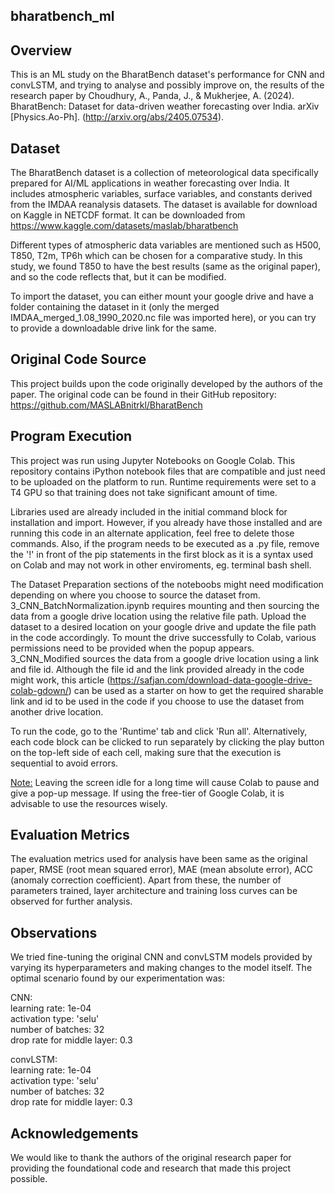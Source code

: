 ## bharatbench_ml

## Overview
 
This is an ML study on the BharatBench dataset's performance for CNN and convLSTM, and trying to analyse and possibly improve on, the results of the research paper by Choudhury, A., Panda, J., &amp; Mukherjee, A. (2024). BharatBench: Dataset for data-driven weather forecasting over India. arXiv [Physics.Ao-Ph]. (http://arxiv.org/abs/2405.07534). 

## Dataset
The BharatBench dataset is a collection of meteorological data specifically prepared for AI/ML applications in weather forecasting over India. It includes atmospheric variables, surface variables, and constants derived from the IMDAA reanalysis datasets. The dataset is available for download on Kaggle in NETCDF format. It can be downloaded from https://www.kaggle.com/datasets/maslab/bharatbench

Different types of atmospheric data variables are mentioned such as H500, T850, T2m, TP6h which can be chosen for a comparative study. In this study, we found T850 to have the best results (same as the original paper), and so the code reflects that, but it can be modified.

To import the dataset, you can either mount your google drive and have a folder containing the dataset in it (only the merged IMDAA_merged_1.08_1990_2020.nc file was imported here), or you can try to provide a downloadable drive link for the same. 

## Original Code Source
This project builds upon the code originally developed by the authors of the paper. The original code can be found in their GitHub repository:
https://github.com/MASLABnitrkl/BharatBench

## Program Execution

This project was run using Jupyter Notebooks on Google Colab. This repository contains iPython notebook files that are compatible and just need to be uploaded on the platform to run. Runtime requirements were set to a T4 GPU so that training does not take significant amount of time.

Libraries used are already included in the initial command block for installation and import. However, if you already have those installed and are running this code in an alternate application, feel free to delete those commands. Also, if the program needs to be executed as a .py file, remove the '!' in front of the pip statements in the first block as it is a syntax used on Colab and may not work in other enviroments, eg. terminal bash shell.

The Dataset Preparation sections of the noteboobs might need modification depending on where you choose to source the dataset from.
3_CNN_BatchNormalization.ipynb requires mounting and then sourcing the data from a google drive location using the relative file path. Upload the dataset to a desired location on your google drive and update the file path in the code accordingly. To mount the drive successfully to Colab, various permissions need to be provided when the popup appears.
3_CNN_Modified sources the data from a google drive location using a link and file id. Although the file id and the link provided already in the code might work, this article (https://safjan.com/download-data-google-drive-colab-gdown/) can be used as a starter on how to get the required sharable link and id to be used in the code if you choose to use the dataset from another drive location.

To run the code, go to the 'Runtime' tab and click 'Run all'. Alternatively, each code block can be clicked to run separately by clicking the play button on the top-left side of each cell, making sure that the execution is sequential to avoid errors.

<u>Note:</u> Leaving the screen idle for a long time will cause Colab to pause and give a pop-up message. If using the free-tier of Google Colab, it is advisable to use the resources wisely.

## Evaluation Metrics

The evaluation metrics used for analysis have been same as the original paper, RMSE (root mean squared error), MAE (mean absolute error), ACC (anomaly correction coefficient). Apart from these, the number of parameters trained, layer architecture and training loss curves can be observed for further analysis.

## Observations

We tried fine-tuning the original CNN and convLSTM models provided by varying its hyperparameters and making changes to the model itself. The optimal scenario found by our experimentation was:

CNN:
<br/>learning rate: 1e-04
<br/>activation type: 'selu'
<br/>number of batches: 32
<br/>drop rate for middle layer: 0.3

convLSTM:
<br/>learning rate: 1e-04
<br/>activation type: 'selu'
<br/>number of batches: 32
<br/>drop rate for middle layer: 0.3

## Acknowledgements
We would like to thank the authors of the original research paper for providing the foundational code and research that made this project possible.
